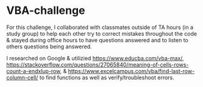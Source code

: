 # VBA-challenge

For this challenge, I collaborated with classmates outside of TA hours (in a study group) to help each other try to correct mistakes throughout the code & stayed during office hours to have questions answered and to listen to others questions being answered.

I researched on Google & utilizied https://www.educba.com/vba-max/, https://stackoverflow.com/questions/27065840/meaning-of-cells-rows-count-a-endxlup-row, & https://www.excelcampus.com/vba/find-last-row-column-cell/ to find functions as well as verify/troubleshoot errors.
